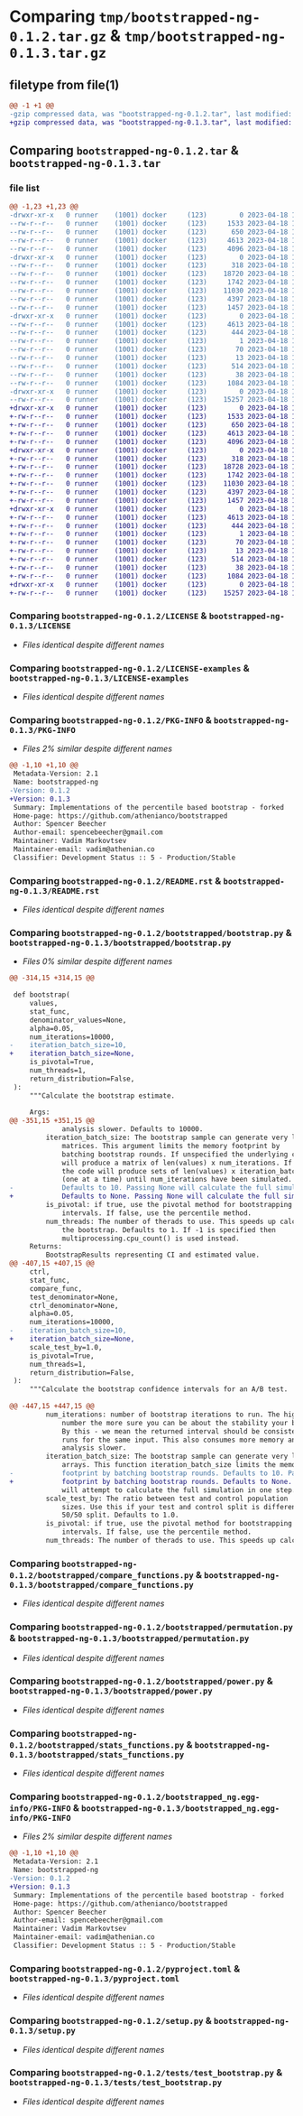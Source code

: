 # Comparing `tmp/bootstrapped-ng-0.1.2.tar.gz` & `tmp/bootstrapped-ng-0.1.3.tar.gz`

## filetype from file(1)

```diff
@@ -1 +1 @@
-gzip compressed data, was "bootstrapped-ng-0.1.2.tar", last modified: Tue Apr 18 13:22:55 2023, max compression
+gzip compressed data, was "bootstrapped-ng-0.1.3.tar", last modified: Tue Apr 18 16:01:27 2023, max compression
```

## Comparing `bootstrapped-ng-0.1.2.tar` & `bootstrapped-ng-0.1.3.tar`

### file list

```diff
@@ -1,23 +1,23 @@
-drwxr-xr-x   0 runner    (1001) docker     (123)        0 2023-04-18 13:22:55.064239 bootstrapped-ng-0.1.2/
--rw-r--r--   0 runner    (1001) docker     (123)     1533 2023-04-18 13:22:43.000000 bootstrapped-ng-0.1.2/LICENSE
--rw-r--r--   0 runner    (1001) docker     (123)      650 2023-04-18 13:22:43.000000 bootstrapped-ng-0.1.2/LICENSE-examples
--rw-r--r--   0 runner    (1001) docker     (123)     4613 2023-04-18 13:22:55.064239 bootstrapped-ng-0.1.2/PKG-INFO
--rw-r--r--   0 runner    (1001) docker     (123)     4096 2023-04-18 13:22:43.000000 bootstrapped-ng-0.1.2/README.rst
-drwxr-xr-x   0 runner    (1001) docker     (123)        0 2023-04-18 13:22:55.064239 bootstrapped-ng-0.1.2/bootstrapped/
--rw-r--r--   0 runner    (1001) docker     (123)      318 2023-04-18 13:22:43.000000 bootstrapped-ng-0.1.2/bootstrapped/__init__.py
--rw-r--r--   0 runner    (1001) docker     (123)    18720 2023-04-18 13:22:43.000000 bootstrapped-ng-0.1.2/bootstrapped/bootstrap.py
--rw-r--r--   0 runner    (1001) docker     (123)     1742 2023-04-18 13:22:43.000000 bootstrapped-ng-0.1.2/bootstrapped/compare_functions.py
--rw-r--r--   0 runner    (1001) docker     (123)    11030 2023-04-18 13:22:43.000000 bootstrapped-ng-0.1.2/bootstrapped/permutation.py
--rw-r--r--   0 runner    (1001) docker     (123)     4397 2023-04-18 13:22:43.000000 bootstrapped-ng-0.1.2/bootstrapped/power.py
--rw-r--r--   0 runner    (1001) docker     (123)     1457 2023-04-18 13:22:43.000000 bootstrapped-ng-0.1.2/bootstrapped/stats_functions.py
-drwxr-xr-x   0 runner    (1001) docker     (123)        0 2023-04-18 13:22:55.064239 bootstrapped-ng-0.1.2/bootstrapped_ng.egg-info/
--rw-r--r--   0 runner    (1001) docker     (123)     4613 2023-04-18 13:22:55.000000 bootstrapped-ng-0.1.2/bootstrapped_ng.egg-info/PKG-INFO
--rw-r--r--   0 runner    (1001) docker     (123)      444 2023-04-18 13:22:55.000000 bootstrapped-ng-0.1.2/bootstrapped_ng.egg-info/SOURCES.txt
--rw-r--r--   0 runner    (1001) docker     (123)        1 2023-04-18 13:22:55.000000 bootstrapped-ng-0.1.2/bootstrapped_ng.egg-info/dependency_links.txt
--rw-r--r--   0 runner    (1001) docker     (123)       70 2023-04-18 13:22:55.000000 bootstrapped-ng-0.1.2/bootstrapped_ng.egg-info/requires.txt
--rw-r--r--   0 runner    (1001) docker     (123)       13 2023-04-18 13:22:55.000000 bootstrapped-ng-0.1.2/bootstrapped_ng.egg-info/top_level.txt
--rw-r--r--   0 runner    (1001) docker     (123)      514 2023-04-18 13:22:43.000000 bootstrapped-ng-0.1.2/pyproject.toml
--rw-r--r--   0 runner    (1001) docker     (123)       38 2023-04-18 13:22:55.064239 bootstrapped-ng-0.1.2/setup.cfg
--rw-r--r--   0 runner    (1001) docker     (123)     1084 2023-04-18 13:22:43.000000 bootstrapped-ng-0.1.2/setup.py
-drwxr-xr-x   0 runner    (1001) docker     (123)        0 2023-04-18 13:22:55.064239 bootstrapped-ng-0.1.2/tests/
--rw-r--r--   0 runner    (1001) docker     (123)    15257 2023-04-18 13:22:43.000000 bootstrapped-ng-0.1.2/tests/test_bootstrap.py
+drwxr-xr-x   0 runner    (1001) docker     (123)        0 2023-04-18 16:01:27.393725 bootstrapped-ng-0.1.3/
+-rw-r--r--   0 runner    (1001) docker     (123)     1533 2023-04-18 16:01:17.000000 bootstrapped-ng-0.1.3/LICENSE
+-rw-r--r--   0 runner    (1001) docker     (123)      650 2023-04-18 16:01:17.000000 bootstrapped-ng-0.1.3/LICENSE-examples
+-rw-r--r--   0 runner    (1001) docker     (123)     4613 2023-04-18 16:01:27.393725 bootstrapped-ng-0.1.3/PKG-INFO
+-rw-r--r--   0 runner    (1001) docker     (123)     4096 2023-04-18 16:01:17.000000 bootstrapped-ng-0.1.3/README.rst
+drwxr-xr-x   0 runner    (1001) docker     (123)        0 2023-04-18 16:01:27.393725 bootstrapped-ng-0.1.3/bootstrapped/
+-rw-r--r--   0 runner    (1001) docker     (123)      318 2023-04-18 16:01:17.000000 bootstrapped-ng-0.1.3/bootstrapped/__init__.py
+-rw-r--r--   0 runner    (1001) docker     (123)    18728 2023-04-18 16:01:17.000000 bootstrapped-ng-0.1.3/bootstrapped/bootstrap.py
+-rw-r--r--   0 runner    (1001) docker     (123)     1742 2023-04-18 16:01:17.000000 bootstrapped-ng-0.1.3/bootstrapped/compare_functions.py
+-rw-r--r--   0 runner    (1001) docker     (123)    11030 2023-04-18 16:01:17.000000 bootstrapped-ng-0.1.3/bootstrapped/permutation.py
+-rw-r--r--   0 runner    (1001) docker     (123)     4397 2023-04-18 16:01:17.000000 bootstrapped-ng-0.1.3/bootstrapped/power.py
+-rw-r--r--   0 runner    (1001) docker     (123)     1457 2023-04-18 16:01:17.000000 bootstrapped-ng-0.1.3/bootstrapped/stats_functions.py
+drwxr-xr-x   0 runner    (1001) docker     (123)        0 2023-04-18 16:01:27.393725 bootstrapped-ng-0.1.3/bootstrapped_ng.egg-info/
+-rw-r--r--   0 runner    (1001) docker     (123)     4613 2023-04-18 16:01:27.000000 bootstrapped-ng-0.1.3/bootstrapped_ng.egg-info/PKG-INFO
+-rw-r--r--   0 runner    (1001) docker     (123)      444 2023-04-18 16:01:27.000000 bootstrapped-ng-0.1.3/bootstrapped_ng.egg-info/SOURCES.txt
+-rw-r--r--   0 runner    (1001) docker     (123)        1 2023-04-18 16:01:27.000000 bootstrapped-ng-0.1.3/bootstrapped_ng.egg-info/dependency_links.txt
+-rw-r--r--   0 runner    (1001) docker     (123)       70 2023-04-18 16:01:27.000000 bootstrapped-ng-0.1.3/bootstrapped_ng.egg-info/requires.txt
+-rw-r--r--   0 runner    (1001) docker     (123)       13 2023-04-18 16:01:27.000000 bootstrapped-ng-0.1.3/bootstrapped_ng.egg-info/top_level.txt
+-rw-r--r--   0 runner    (1001) docker     (123)      514 2023-04-18 16:01:17.000000 bootstrapped-ng-0.1.3/pyproject.toml
+-rw-r--r--   0 runner    (1001) docker     (123)       38 2023-04-18 16:01:27.393725 bootstrapped-ng-0.1.3/setup.cfg
+-rw-r--r--   0 runner    (1001) docker     (123)     1084 2023-04-18 16:01:17.000000 bootstrapped-ng-0.1.3/setup.py
+drwxr-xr-x   0 runner    (1001) docker     (123)        0 2023-04-18 16:01:27.393725 bootstrapped-ng-0.1.3/tests/
+-rw-r--r--   0 runner    (1001) docker     (123)    15257 2023-04-18 16:01:17.000000 bootstrapped-ng-0.1.3/tests/test_bootstrap.py
```

### Comparing `bootstrapped-ng-0.1.2/LICENSE` & `bootstrapped-ng-0.1.3/LICENSE`

 * *Files identical despite different names*

### Comparing `bootstrapped-ng-0.1.2/LICENSE-examples` & `bootstrapped-ng-0.1.3/LICENSE-examples`

 * *Files identical despite different names*

### Comparing `bootstrapped-ng-0.1.2/PKG-INFO` & `bootstrapped-ng-0.1.3/PKG-INFO`

 * *Files 2% similar despite different names*

```diff
@@ -1,10 +1,10 @@
 Metadata-Version: 2.1
 Name: bootstrapped-ng
-Version: 0.1.2
+Version: 0.1.3
 Summary: Implementations of the percentile based bootstrap - forked
 Home-page: https://github.com/athenianco/bootstrapped
 Author: Spencer Beecher
 Author-email: spencebeecher@gmail.com
 Maintainer: Vadim Markovtsev
 Maintainer-email: vadim@athenian.co
 Classifier: Development Status :: 5 - Production/Stable
```

### Comparing `bootstrapped-ng-0.1.2/README.rst` & `bootstrapped-ng-0.1.3/README.rst`

 * *Files identical despite different names*

### Comparing `bootstrapped-ng-0.1.2/bootstrapped/bootstrap.py` & `bootstrapped-ng-0.1.3/bootstrapped/bootstrap.py`

 * *Files 0% similar despite different names*

```diff
@@ -314,15 +314,15 @@
 
 def bootstrap(
     values,
     stat_func,
     denominator_values=None,
     alpha=0.05,
     num_iterations=10000,
-    iteration_batch_size=10,
+    iteration_batch_size=None,
     is_pivotal=True,
     num_threads=1,
     return_distribution=False,
 ):
     """Calculate the bootstrap estimate.
 
     Args:
@@ -351,15 +351,15 @@
             analysis slower. Defaults to 10000.
         iteration_batch_size: The bootstrap sample can generate very large
             matrices. This argument limits the memory footprint by
             batching bootstrap rounds. If unspecified the underlying code
             will produce a matrix of len(values) x num_iterations. If specified
             the code will produce sets of len(values) x iteration_batch_size
             (one at a time) until num_iterations have been simulated.
-            Defaults to 10. Passing None will calculate the full simulation in one step.
+            Defaults to None. Passing None will calculate the full simulation in one step.
         is_pivotal: if true, use the pivotal method for bootstrapping confidence
             intervals. If false, use the percentile method.
         num_threads: The number of therads to use. This speeds up calculation of
             the bootstrap. Defaults to 1. If -1 is specified then
             multiprocessing.cpu_count() is used instead.
     Returns:
         BootstrapResults representing CI and estimated value.
@@ -407,15 +407,15 @@
     ctrl,
     stat_func,
     compare_func,
     test_denominator=None,
     ctrl_denominator=None,
     alpha=0.05,
     num_iterations=10000,
-    iteration_batch_size=10,
+    iteration_batch_size=None,
     scale_test_by=1.0,
     is_pivotal=True,
     num_threads=1,
     return_distribution=False,
 ):
     """Calculate the bootstrap confidence intervals for an A/B test.
 
@@ -447,15 +447,15 @@
         num_iterations: number of bootstrap iterations to run. The higher this
             number the more sure you can be about the stability your bootstrap.
             By this - we mean the returned interval should be consistent across
             runs for the same input. This also consumes more memory and makes
             analysis slower.
         iteration_batch_size: The bootstrap sample can generate very large
             arrays. This function iteration_batch_size limits the memory
-            footprint by batching bootstrap rounds. Defaults to 10. Passing None
+            footprint by batching bootstrap rounds. Defaults to None. Passing None
             will attempt to calculate the full simulation in one step.
         scale_test_by: The ratio between test and control population
             sizes. Use this if your test and control split is different from a
             50/50 split. Defaults to 1.0.
         is_pivotal: if true, use the pivotal method for bootstrapping confidence
             intervals. If false, use the percentile method.
         num_threads: The number of therads to use. This speeds up calculation of
```

### Comparing `bootstrapped-ng-0.1.2/bootstrapped/compare_functions.py` & `bootstrapped-ng-0.1.3/bootstrapped/compare_functions.py`

 * *Files identical despite different names*

### Comparing `bootstrapped-ng-0.1.2/bootstrapped/permutation.py` & `bootstrapped-ng-0.1.3/bootstrapped/permutation.py`

 * *Files identical despite different names*

### Comparing `bootstrapped-ng-0.1.2/bootstrapped/power.py` & `bootstrapped-ng-0.1.3/bootstrapped/power.py`

 * *Files identical despite different names*

### Comparing `bootstrapped-ng-0.1.2/bootstrapped/stats_functions.py` & `bootstrapped-ng-0.1.3/bootstrapped/stats_functions.py`

 * *Files identical despite different names*

### Comparing `bootstrapped-ng-0.1.2/bootstrapped_ng.egg-info/PKG-INFO` & `bootstrapped-ng-0.1.3/bootstrapped_ng.egg-info/PKG-INFO`

 * *Files 2% similar despite different names*

```diff
@@ -1,10 +1,10 @@
 Metadata-Version: 2.1
 Name: bootstrapped-ng
-Version: 0.1.2
+Version: 0.1.3
 Summary: Implementations of the percentile based bootstrap - forked
 Home-page: https://github.com/athenianco/bootstrapped
 Author: Spencer Beecher
 Author-email: spencebeecher@gmail.com
 Maintainer: Vadim Markovtsev
 Maintainer-email: vadim@athenian.co
 Classifier: Development Status :: 5 - Production/Stable
```

### Comparing `bootstrapped-ng-0.1.2/pyproject.toml` & `bootstrapped-ng-0.1.3/pyproject.toml`

 * *Files identical despite different names*

### Comparing `bootstrapped-ng-0.1.2/setup.py` & `bootstrapped-ng-0.1.3/setup.py`

 * *Files identical despite different names*

### Comparing `bootstrapped-ng-0.1.2/tests/test_bootstrap.py` & `bootstrapped-ng-0.1.3/tests/test_bootstrap.py`

 * *Files identical despite different names*

